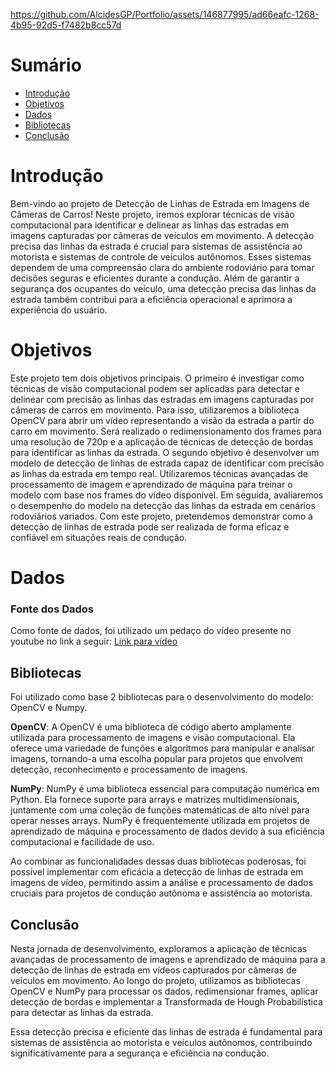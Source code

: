 https://github.com/AlcidesGP/Portfolio/assets/146877995/ad66eafc-1268-4b95-92d5-f7482b8cc57d
# Sumário
- [Introdução](#introdução)
- [Objetivos](#objetivos)
- [Dados](#dados)
- [Bibliotecas](#Bibliotecas)
- [Conclusão](#conclusão)

# Introdução
Bem-vindo ao projeto de Detecção de Linhas de Estrada em Imagens de Câmeras de Carros! Neste projeto, iremos explorar técnicas de visão computacional para identificar e delinear as linhas das estradas em imagens capturadas por câmeras de veículos em movimento.
A detecção precisa das linhas da estrada é crucial para sistemas de assistência ao motorista e sistemas de controle de veículos autônomos. Esses sistemas dependem de uma compreensão clara do ambiente rodoviário para tomar decisões seguras e eficientes durante a condução. Além de garantir a segurança dos ocupantes do veículo, uma detecção precisa das linhas da estrada também contribui para a eficiência operacional e aprimora a experiência do usuário.


# Objetivos
Este projeto tem dois objetivos principais. O primeiro é investigar como técnicas de visão computacional podem ser aplicadas para detectar e delinear com precisão as linhas das estradas em imagens capturadas por câmeras de carros em movimento. Para isso, utilizaremos a biblioteca OpenCV para abrir um vídeo representando a visão da estrada a partir do carro em movimento. Será realizado o redimensionamento dos frames para uma resolução de 720p e a aplicação de técnicas de detecção de bordas para identificar as linhas da estrada.
O segundo objetivo é desenvolver um modelo de detecção de linhas de estrada capaz de identificar com precisão as linhas da estrada em tempo real. Utilizaremos técnicas avançadas de processamento de imagem e aprendizado de máquina para treinar o modelo com base nos frames do vídeo disponível. Em seguida, avaliaremos o desempenho do modelo na detecção das linhas da estrada em cenários rodoviários variados.
Com este projeto, pretendemos demonstrar como a detecção de linhas de estrada pode ser realizada de forma eficaz e confiável em situações reais de condução. 


# Dados
### Fonte dos Dados
Como fonte de dados, foi utilizado um pedaço do vídeo presente no youtube no link a seguir: [Link para vídeo](https://www.youtube.com/watch?v=ZOZOqbK86t0)



## Bibliotecas
Foi utilizado como base 2 bibliotecas para o desenvolvimento do modelo: OpenCV e Numpy. 

**OpenCV**: A OpenCV é uma biblioteca de código aberto amplamente utilizada para processamento de imagens e visão computacional. Ela oferece uma variedade de funções e algoritmos para manipular e analisar imagens, tornando-a uma escolha popular para projetos que envolvem detecção, reconhecimento e processamento de imagens.

**NumPy**: NumPy é uma biblioteca essencial para computação numérica em Python. Ela fornece suporte para arrays e matrizes multidimensionais, juntamente com uma coleção de funções matemáticas de alto nível para operar nesses arrays. NumPy é frequentemente utilizada em projetos de aprendizado de máquina e processamento de dados devido à sua eficiência computacional e facilidade de uso.

Ao combinar as funcionalidades dessas duas bibliotecas poderosas, foi possível implementar com eficácia a detecção de linhas de estrada em imagens de vídeo, permitindo assim a análise e processamento de dados cruciais para projetos de condução autônoma e assistência ao motorista.



## Conclusão

Nesta jornada de desenvolvimento, exploramos a aplicação de técnicas avançadas de processamento de imagens e aprendizado de máquina para a detecção de linhas de estrada em vídeos capturados por câmeras de veículos em movimento. Ao longo do projeto, utilizamos as bibliotecas OpenCV e NumPy para processar os dados, redimensionar frames, aplicar detecção de bordas e implementar a Transformada de Hough Probabilística para detectar as linhas da estrada.

Essa detecção precisa e eficiente das linhas de estrada é fundamental para sistemas de assistência ao motorista e veículos autônomos, contribuindo significativamente para a segurança e eficiência na condução. 






